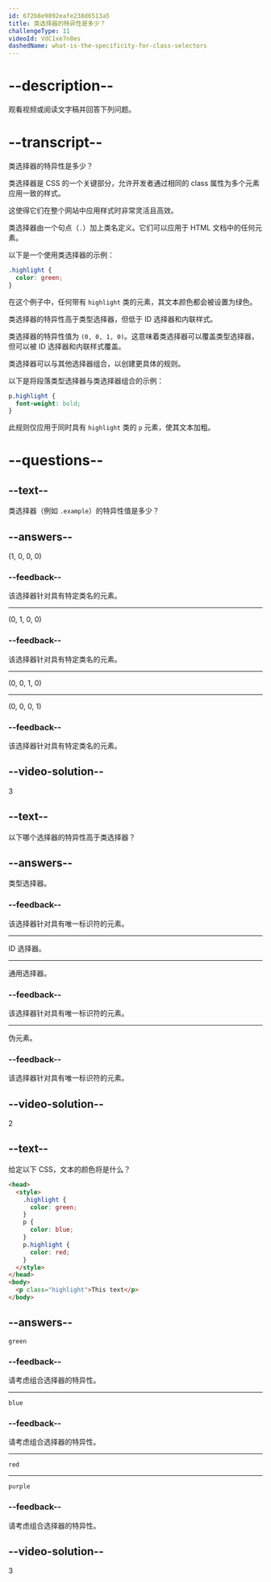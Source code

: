 ```yaml
---
id: 672b8e9892eafe238d6513a5
title: 类选择器的特异性是多少？
challengeType: 11
videoId: VdC1xe7n8es
dashedName: what-is-the-specificity-for-class-selectors
---
```


# --description--

观看视频或阅读文字稿并回答下列问题。

# --transcript--

类选择器的特异性是多少？

类选择器是 CSS 的一个关键部分，允许开发者通过相同的 class 属性为多个元素应用一致的样式。

这使得它们在整个网站中应用样式时非常灵活且高效。

类选择器由一个句点（`.`）加上类名定义。它们可以应用于 HTML 文档中的任何元素。

以下是一个使用类选择器的示例：

```css
.highlight {
  color: green;
}
```

在这个例子中，任何带有 `highlight` 类的元素，其文本颜色都会被设置为绿色。

类选择器的特异性高于类型选择器，但低于 ID 选择器和内联样式。

类选择器的特异性值为 `(0, 0, 1, 0)`。这意味着类选择器可以覆盖类型选择器，但可以被 ID 选择器和内联样式覆盖。

类选择器可以与其他选择器组合，以创建更具体的规则。

以下是将段落类型选择器与类选择器组合的示例：

```css
p.highlight {
  font-weight: bold;
}
```

此规则仅应用于同时具有 `highlight` 类的 `p` 元素，使其文本加粗。

# --questions--

## --text--

类选择器（例如 `.example`）的特异性值是多少？

## --answers--

(1, 0, 0, 0)

### --feedback--

该选择器针对具有特定类名的元素。

---

(0, 1, 0, 0)

### --feedback--

该选择器针对具有特定类名的元素。

---

(0, 0, 1, 0)

---

(0, 0, 0, 1)

### --feedback--

该选择器针对具有特定类名的元素。

## --video-solution--

3

## --text--

以下哪个选择器的特异性高于类选择器？

## --answers--

类型选择器。

### --feedback--

该选择器针对具有唯一标识符的元素。

---

ID 选择器。

---

通用选择器。

### --feedback--

该选择器针对具有唯一标识符的元素。

---

伪元素。

### --feedback--

该选择器针对具有唯一标识符的元素。

## --video-solution--

2

## --text--

给定以下 CSS，文本的颜色将是什么？

```html
<head>
  <style>
    .highlight {
      color: green;
    }
    p {
      color: blue;
    }
    p.highlight {
      color: red;
    }
  </style>
</head>
<body>
  <p class="highlight">This text</p>
</body>
```

## --answers--

`green`

### --feedback--

请考虑组合选择器的特异性。

---

`blue`

### --feedback--

请考虑组合选择器的特异性。

---

`red`

---

`purple`

### --feedback--

请考虑组合选择器的特异性。

## --video-solution--

3


